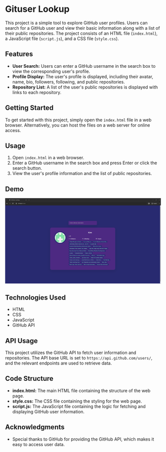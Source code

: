 # Gituser Lookup

This project is a simple tool to explore GitHub user profiles. Users can search for a GitHub user and view their basic information along with a list of their public repositories. The project consists of an HTML file (`index.html`), a JavaScript file (`script.js`), and a CSS file (`style.css`).

## Features

- **User Search:** Users can enter a GitHub username in the search box to view the corresponding user's profile.
- **Profile Display:** The user's profile is displayed, including their avatar, name, bio, followers, following, and public repositories.
- **Repository List:** A list of the user's public repositories is displayed with links to each repository.

## Getting Started

To get started with this project, simply open the `index.html` file in a web browser. Alternatively, you can host the files on a web server for online access.

## Usage

1. Open `index.html` in a web browser.
2. Enter a GitHub username in the search box and press Enter or click the search button.
3. View the user's profile information and the list of public repositories.

## Demo

![Demo](https://raw.githubusercontent.com/codewithkim1/Github-User-Lookup/master/Screenshot%20from%202023-12-29%2023-18-16.png)

## Technologies Used

- HTML
- CSS
- JavaScript
- GitHub API

## API Usage

This project utilizes the GitHub API to fetch user information and repositories. The API base URL is set to `https://api.github.com/users/`, and the relevant endpoints are used to retrieve data.

## Code Structure

- **index.html:** The main HTML file containing the structure of the web page.
- **style.css:** The CSS file containing the styling for the web page.
- **script.js:** The JavaScript file containing the logic for fetching and displaying GitHub user information.

## Acknowledgments

- Special thanks to GitHub for providing the GitHub API, which makes it easy to access user data.
